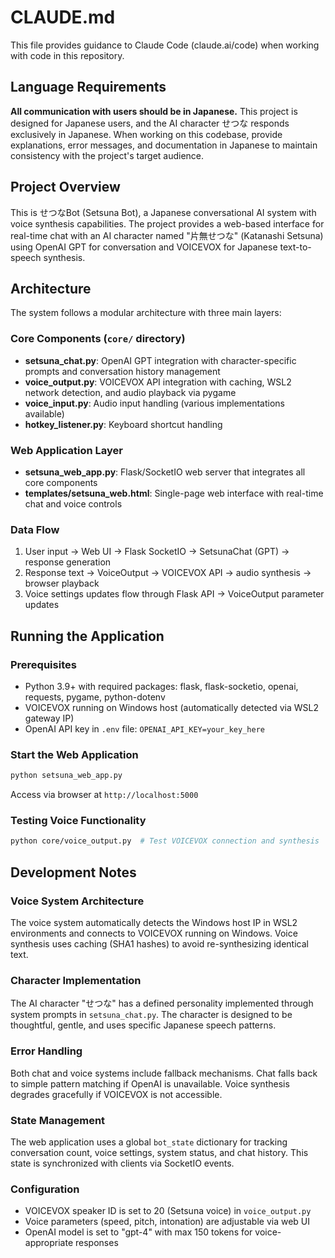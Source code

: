# CLAUDE.md

This file provides guidance to Claude Code (claude.ai/code) when working with code in this repository.

## Language Requirements

**All communication with users should be in Japanese.** This project is designed for Japanese users, and the AI character せつな responds exclusively in Japanese. When working on this codebase, provide explanations, error messages, and documentation in Japanese to maintain consistency with the project's target audience.

## Project Overview

This is せつなBot (Setsuna Bot), a Japanese conversational AI system with voice synthesis capabilities. The project provides a web-based interface for real-time chat with an AI character named "片無せつな" (Katanashi Setsuna) using OpenAI GPT for conversation and VOICEVOX for Japanese text-to-speech synthesis.

## Architecture

The system follows a modular architecture with three main layers:

### Core Components (`core/` directory)
- **setsuna_chat.py**: OpenAI GPT integration with character-specific prompts and conversation history management
- **voice_output.py**: VOICEVOX API integration with caching, WSL2 network detection, and audio playback via pygame
- **voice_input.py**: Audio input handling (various implementations available)
- **hotkey_listener.py**: Keyboard shortcut handling

### Web Application Layer
- **setsuna_web_app.py**: Flask/SocketIO web server that integrates all core components
- **templates/setsuna_web.html**: Single-page web interface with real-time chat and voice controls

### Data Flow
1. User input → Web UI → Flask SocketIO → SetsunaChat (GPT) → response generation
2. Response text → VoiceOutput → VOICEVOX API → audio synthesis → browser playback
3. Voice settings updates flow through Flask API → VoiceOutput parameter updates

## Running the Application

### Prerequisites
- Python 3.9+ with required packages: flask, flask-socketio, openai, requests, pygame, python-dotenv
- VOICEVOX running on Windows host (automatically detected via WSL2 gateway IP)
- OpenAI API key in `.env` file: `OPENAI_API_KEY=your_key_here`

### Start the Web Application
```bash
python setsuna_web_app.py
```
Access via browser at `http://localhost:5000`

### Testing Voice Functionality
```bash
python core/voice_output.py  # Test VOICEVOX connection and synthesis
```

## Development Notes

### Voice System Architecture
The voice system automatically detects the Windows host IP in WSL2 environments and connects to VOICEVOX running on Windows. Voice synthesis uses caching (SHA1 hashes) to avoid re-synthesizing identical text.

### Character Implementation
The AI character "せつな" has a defined personality implemented through system prompts in `setsuna_chat.py`. The character is designed to be thoughtful, gentle, and uses specific Japanese speech patterns.

### Error Handling
Both chat and voice systems include fallback mechanisms. Chat falls back to simple pattern matching if OpenAI is unavailable. Voice synthesis degrades gracefully if VOICEVOX is not accessible.

### State Management
The web application uses a global `bot_state` dictionary for tracking conversation count, voice settings, system status, and chat history. This state is synchronized with clients via SocketIO events.

### Configuration
- VOICEVOX speaker ID is set to 20 (Setsuna voice) in `voice_output.py`
- Voice parameters (speed, pitch, intonation) are adjustable via web UI
- OpenAI model is set to "gpt-4" with max 150 tokens for voice-appropriate responses